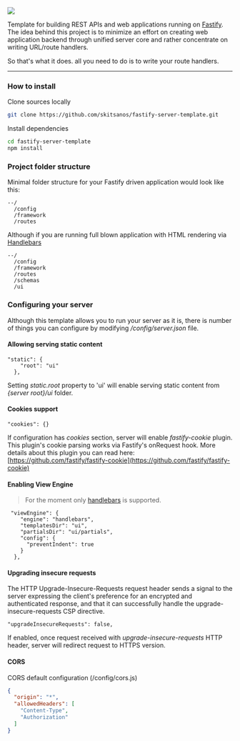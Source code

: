 ![](https://repository-images.githubusercontent.com/188831518/a0f5d780-8b63-11e9-942d-e62b183c5578)

Template for building REST APIs and web applications running on [Fastify](https://www.fastify.io). The idea behind this project is to minimize an effort on creating web application backend through unified server core and rather concentrate on writing URL/route handlers.

So that's what it does. all you need to do is to write your route handlers.

---


### How to install

Clone sources locally
```sh
git clone https://github.com/skitsanos/fastify-server-template.git
```

Install dependencies

```sh
cd fastify-server-template
npm install
```

### Project folder structure

Minimal folder structure for your Fastify driven application would look like this:

```
--/
  /config
  /framework
  /routes
```

Although if you are running full blown application with HTML rendering via [Handlebars](https://handlebarsjs.com)

```
--/
  /config
  /framework
  /routes
  /schemas
  /ui
```
### Configuring your server

Although this template allows you to run your server as it is, there is number of things you can configure by modifying _/config/server.json_ file.

#### Allowing serving static content

```
"static": {
    "root": "ui"
  },
``` 

Setting _static.root_ property to 'ui' will enable serving static content from _{server root}/ui_ folder.

#### Cookies support

```
"cookies": {}
```

If configuration has _cookies_ section, server will enable _fastify-cookie_ plugin. This plugin's cookie parsing works via Fastify's onRequest hook. More details about this plugin you can read here: [https://github.com/fastify/fastify-cookie](https://github.com/fastify/fastify-cookie)

#### Enabling View Engine

>For the moment only [handlebars](https://handlebarsjs.com) is supported. 

```
 "viewEngine": {
    "engine": "handlebars",
    "templatesDir": "ui",
    "partialsDir": "ui/partials",
    "config": {
      "preventIndent": true
    }
  },
```

#### Upgrading insecure requests
The HTTP Upgrade-Insecure-Requests request header sends a signal to the server expressing the client's preference for an encrypted and authenticated response, and that it can successfully handle the upgrade-insecure-requests CSP directive.

```
"upgradeInsecureRequests": false,
```

If enabled, once request received with _upgrade-insecure-requests_ HTTP header, server will redirect request to HTTPS version.

#### CORS

CORS default configuration (/config/cors.js)

```json
{
  "origin": "*",
  "allowedHeaders": [
    "Content-Type",
    "Authorization"
  ]
}
```
